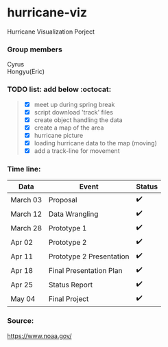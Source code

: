 # hurricane-viz

Hurricane Visualization Porject

### Group members

Cyrus  
Hongyu(Eric)   

### TODO list: add below :octocat:

> - [x] meet up during spring break
> - [x] script download 'track' files
> - [x] create object handling the data
> - [x] create a map of the area
> - [x] hurricane picture
> - [x] loading hurricane data to the map (moving)
> - [x] add a track-line for movement


### Time line:


| Data | Event | Status
| -------- | -------- | -------- |
| March 03 | Proposal |:heavy_check_mark:|
| March 12 | Data Wrangling |:heavy_check_mark:|
| March 28 | Prototype 1 |:heavy_check_mark:|
| Apr 02 | Prototype 2 |:heavy_check_mark:|
| Apr 11 | Prototype 2 Presentation |:heavy_check_mark:|
| Apr 18 | Final Presentation Plan |:heavy_check_mark:|
| Apr 25 | Status Report |:heavy_check_mark:|
| May 04 | Final Project |:heavy_check_mark:|



### Source:
https://www.noaa.gov/
